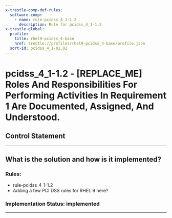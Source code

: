 ```yaml
---
x-trestle-comp-def-rules:
  software-comp:
    - name: rule-pcidss_4_1-1.2
      description: Rule for pcidss_4_1-1.2
x-trestle-global:
  profile:
    title: rhel9-pcidss_4-base
    href: trestle://profiles/rhel9-pcidss_4-base/profile.json
  sort-id: pcidss_4_1-01.02
---
```


# pcidss_4_1-1.2 - \[REPLACE_ME\] Roles And Responsibilities For Performing Activities In Requirement 1 Are Documented, Assigned, And Understood.

## Control Statement

______________________________________________________________________

## What is the solution and how is it implemented?

<!-- For implementation status enter one of: implemented, partial, planned, alternative, not-applicable -->

<!-- Note that the list of rules under ### Rules: is read-only and changes will not be captured after assembly to JSON -->

<!-- Add control implementation description here for control: pcidss_4_1-1.2 -->

### Rules:

  - rule-pcidss_4_1-1.2
  - Adding a few PCI DSS rules for RHEL 9 here?

### Implementation Status: implemented

______________________________________________________________________
